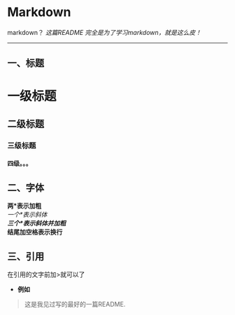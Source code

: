 # Markdown
markdown？
*这篇README 完全是为了学习markdown，就是这么皮！* 
***

## 一、标题 

# 一级标题
## 二级标题
### 三级标题
#### 四级。。。

## 二、字体 

**两\*表示加粗**   
*一个\*表示斜体*   
***三个\*表示斜体并加粗***   
**结尾加空格表示换行**   

## 三、引用 
在引用的文字前加\>就可以了   

- **例如** 
> 这是我见过写的最好的一篇README.
